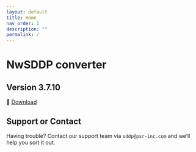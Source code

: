 ```yaml
---
layout: default
title: Home
nav_order: 1
description: ""
permalink: /
---
```


# NwSDDP converter

## Version 3.7.10

🔗 [Download](https://www.psr-inc.com/app/link/?t=d&f=nwsddp-3.7.10-setup.exe)

## Support or Contact

Having trouble? Contact our support team via `sddp@psr-inc.com` and we’ll help you sort it out.

